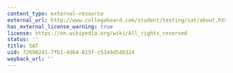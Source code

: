 ```yaml
---
content_type: external-resource
external_url: http://www.collegeboard.com/student/testing/sat/about.html
has_external_license_warning: true
license: https://en.wikipedia.org/wiki/All_rights_reserved
status: ''
title: SAT
uid: 72690241-7fb1-4d64-815f-c53a9d54b324
wayback_url: ''
---
```

